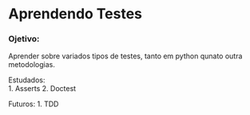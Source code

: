 # Aprendendo Testes

### Ojetivo:

Aprender sobre variados tipos de testes, tanto em python qunato outra metodologias. 

Estudados:  
    1. Asserts
    2. Doctest

Futuros:
    1. TDD
